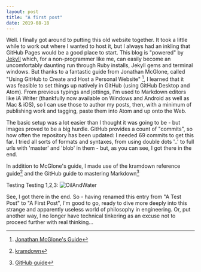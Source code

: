 ```yaml
---
layout: post
title: "A first post"
date: 2019-08-18
---
```


Well. I finally got around to putting this old website together. It took a little while to work out where I wanted to host it, but I always had an inkling that GitHub Pages would be a good place to start. This blog is "powered" by [Jekyll](http://jekyllrb.com) which, for a non-programmer like me, can easily become an uncomfortably daunting run through Ruby installs, Jekyll gems and terminal windows. But thanks to a fantastic guide from Jonathan McGlone, called "Using GitHub to Create and Host a Personal Website" [^1], I learned that it was feasible to set things up natively in GitHub (using GitHub Desktop and Atom). From previous typings and jottings, I'm used to Markdown editors like iA Writer (thankfully now available on Windows and Android as well as Mac & iOS), so I can use those to author my posts, then, with a minimum of publishing work and tagging, paste them into Atom and up onto the Web.

The basic setup was a lot easier than I thought it was going to be - but images proved to be a big hurdle. GitHub provides a count of "commits", so how often the repository has been updated: I needed 69 commits to get this far. I tried all sorts of formats and syntaxes, from using double dots '..' to full urls with 'master' and 'blob' in them - but, as you can see, I got there in the end.

In addition to McGlone's guide, I made use of the kramdown reference guide[^2] and the GitHub guide to mastering Markdown[^3]

Testing Testing 1,2,3:
![OilAndWater](/images/ManyOnPhil.png)

See, I got there in the end. So - having renamed this entry from "A Test Post" to "A First Post", I'm good to go, ready to dive more deeply into this strange and apparently useless world of philosophy in engineering. Or, put another way, I no longer have technical tinkering as an excuse not to proceed further with real thinking...

[^1]: [Jonathan McGlone's Guide](http://jmcglone.com/notes/2014/05/03/using-github-to-create-and-host-a-personal-website)
[^2]: [kramdown](https://kramdown.gettalong.org/quickref.html#html-elements)
[^3]: [GitHub guide](https://guides.github.com/features/mastering-markdown/)
